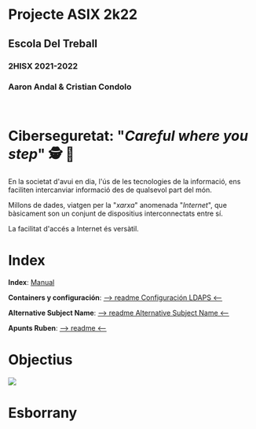 # __Projecte ASIX 2k22__
## __Escola Del Treball__
### __2HISX 2021-2022__
### __Aaron Andal & Cristian Condolo__

<br>

# __Ciberseguretat__: "_Careful where you step_" 🕵️ 🔎

En la societat d'avui en dia, l'ús de les tecnologies de la informació, ens faciliten intercanviar informació des de qualsevol part del món.

Millons de dades, viatgen per la "_xarxa_" anomenada "_Internet_", que bàsicament son un conjunt de dispositius interconnectats entre sí.

La facilitat d'accés a Internet és versàtil. 

# Index


**Index**: [Manual](https://docs.google.com/document/d/1lyjnPMFODZWkaCpDd12iIVZH5fkIafsXo9fS5PyFPSk/edit?usp=sharing)

**Containers y configuración**: [--> readme Configuración LDAPS <--](https://github.com/KeshiKiD03/ssl_cert/tree/main/ssl22_ldaps-Keshi#containers)

**Alternative Subject Name**: [--> readme Alternative Subject Name <--](https://github.com/KeshiKiD03/ssl_cert/tree/main/ssl22_ldaps-Keshi#subject-alternative-name)

**Apunts Ruben**: [--> readme <--](https://github.com/KeshiKiD03/ssl_cert/tree/main/ssl22_ldaps-Keshi#ldap-server--tls-ssl)


# Objectius


<div style="align: center">
    <img src="https://grupo-alonso.com/wp-content/uploads/2016/07/asix.jpg" />
</div>


# Esborrany


